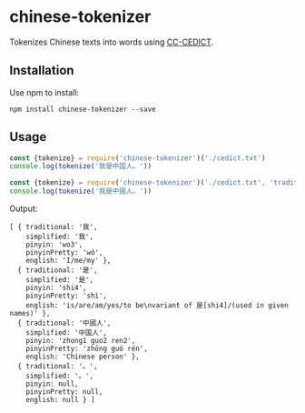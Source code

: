 # chinese-tokenizer

Tokenizes Chinese texts into words using [CC-CEDICT](https://cc-cedict.org/).

## Installation

Use npm to install:

~~~
npm install chinese-tokenizer --save
~~~

## Usage

~~~js
const {tokenize} = require('chinese-tokenizer')('./cedict.txt')
console.log(tokenize('我是中国人。'))
~~~

~~~js
const {tokenize} = require('chinese-tokenizer')('./cedict.txt', 'traditional')
console.log(tokenize('我是中國人。'))
~~~

Output:

~~~
[ { traditional: '我',
    simplified: '我',
    pinyin: 'wo3',
    pinyinPretty: 'wǒ',
    english: 'I/me/my' },
  { traditional: '是',
    simplified: '是',
    pinyin: 'shi4',
    pinyinPretty: 'shì',
    english: 'is/are/am/yes/to be\nvariant of 是[shi4]/(used in given names)' },
  { traditional: '中國人',
    simplified: '中国人',
    pinyin: 'zhong1 guo2 ren2',
    pinyinPretty: 'zhōng guó rén',
    english: 'Chinese person' },
  { traditional: '。',
    simplified: '。',
    pinyin: null,
    pinyinPretty: null,
    english: null } ]
~~~
